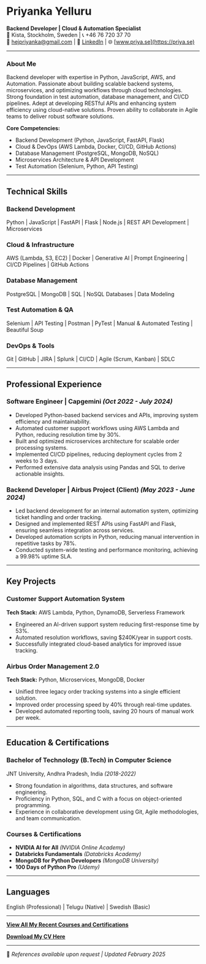 

# Priyanka Yelluru  
**Backend Developer | Cloud & Automation Specialist**  
📍 Kista, Stockholm, Sweden | 📞 +46 76 720 37 70  
📧 hejpriyanka@gmail.com | 🔗 [LinkedIn](https://linkedin.com/in/priyanka-yelluru) | 🌐 [www.priya.se](https://priya.se)

---



### **About Me**  
Backend developer with expertise in Python, JavaScript, AWS, and Automation. Passionate about building scalable backend systems, microservices, and optimizing workflows through cloud technologies. Strong foundation in test automation, database management, and CI/CD pipelines. Adept at developing RESTful APIs and enhancing system efficiency using cloud-native solutions. Proven ability to collaborate in Agile teams to deliver robust software solutions.  

**Core Competencies:**  
- Backend Development (Python, JavaScript, FastAPI, Flask)  
- Cloud & DevOps (AWS Lambda, Docker, CI/CD, GitHub Actions)  
- Database Management (PostgreSQL, MongoDB, NoSQL)  
- Microservices Architecture & API Development  
- Test Automation (Selenium, Python, API Testing)  

---

## Technical Skills  

### Backend Development  
Python | JavaScript | FastAPI | Flask | Node.js | REST API Development | Microservices  

### Cloud & Infrastructure  
AWS (Lambda, S3, EC2) | Docker | Generative AI | Prompt Engineering | CI/CD Pipelines | GitHub Actions  

### Database Management  
PostgreSQL | MongoDB | SQL | NoSQL Databases | Data Modeling  

### Test Automation & QA  
Selenium | API Testing | Postman | PyTest | Manual & Automated Testing | Beautiful Soup

### DevOps & Tools  
Git | GitHub | JIRA | Splunk | CI/CD | Agile (Scrum, Kanban) | SDLC  

---

## Professional Experience  

### Software Engineer | Capgemini  *(Oct 2022 - July 2024)*  
- Developed Python-based backend services and APIs, improving system efficiency and maintainability.  
- Automated customer support workflows using AWS Lambda and Python, reducing resolution time by 30%.  
- Built and optimized microservices architecture for scalable order processing systems.  
- Implemented CI/CD pipelines, reducing deployment cycles from 2 weeks to 3 days.  
- Performed extensive data analysis using Pandas and SQL to derive actionable insights.  

### Backend Developer | Airbus Project (Client)  *(May 2023 - June 2024)*  
- Led backend development for an internal automation system, optimizing ticket handling and order tracking.  
- Designed and implemented REST APIs using FastAPI and Flask, ensuring seamless integration across services.  
- Developed automation scripts in Python, reducing manual intervention in repetitive tasks by 78%.  
- Conducted system-wide testing and performance monitoring, achieving a 99.98% uptime SLA.  

---

## Key Projects  

### Customer Support Automation System  
**Tech Stack:** AWS Lambda, Python, DynamoDB, Serverless Framework  
- Engineered an AI-driven support system reducing first-response time by 53%.  
- Automated resolution workflows, saving $240K/year in support costs.  
- Successfully integrated cloud-based analytics for improved issue tracking.  

### Airbus Order Management 2.0  
**Tech Stack:** Python, Microservices, MongoDB, Docker  
- Unified three legacy order tracking systems into a single efficient solution.  
- Improved order processing speed by 40% through real-time updates.  
- Developed automated reporting tools, saving 20 hours of manual work per week.  

---

## Education & Certifications  

### **Bachelor of Technology (B.Tech) in Computer Science**  
JNT University, Andhra Pradesh, India *(2018-2022)*  
- Strong foundation in algorithms, data structures, and software engineering.  
- Proficiency in Python, SQL, and C with a focus on object-oriented programming.  
- Experience in collaborative development using Git, Agile methodologies, and team communication.  

### **Courses & Certifications**  
- **NVIDIA AI for All** *(NVIDIA Online Academy)*  
- **Databricks Fundamentals** *(Databricks Academy)*  
- **MongoDB for Python Developers** *(MongoDB University)*  
- **100 Days of Python Pro** *(Udemy)*  

---

## Languages  
English (Professional) | Telugu (Native) | Swedish (Basic)  

---

**[View All My Recent Courses and Certifications](/images/Certificates_Priyanka_Yelluru.pdf)**

**[Download My CV Here](/images/Priyanka_Yelluru_CV_Developer.pdf)**

---

📌 *References available upon request | Updated February 2025*

